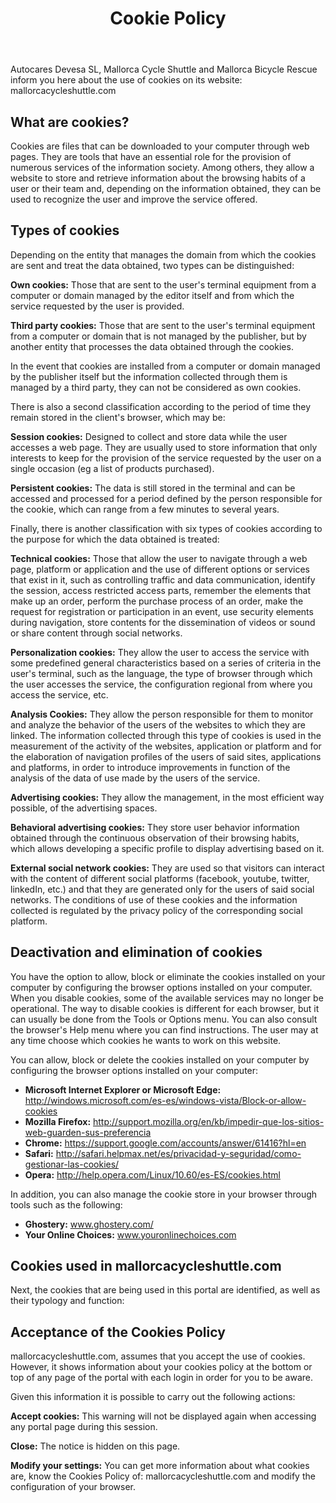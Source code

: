﻿---
title: "Cookie Policy"
translationKey: cookie-policy
---

Autocares Devesa SL, Mallorca Cycle Shuttle and Mallorca Bicycle Rescue inform you here about the use of cookies on its website: mallorcacycleshuttle.com

## What are cookies?

Cookies are files that can be downloaded to your computer through web pages. They are tools that have an essential role for the provision of numerous services of the information society. Among others, they allow a website to store and retrieve information about the browsing habits of a user or their team and, depending on the information obtained, they can be used to recognize the user and improve the service offered.

## Types of cookies

Depending on the entity that manages the domain from which the cookies are sent and treat the data obtained, two types can be distinguished:

**Own cookies:** Those that are sent to the user's terminal equipment from a computer or domain managed by the editor itself and from which the service requested by the user is provided.

**Third party cookies:** Those that are sent to the user's terminal equipment from a computer or domain that is not managed by the publisher, but by another entity that processes the data obtained through the cookies.

In the event that cookies are installed from a computer or domain managed by the publisher itself but the information collected through them is managed by a third party, they can not be considered as own cookies.

There is also a second classification according to the period of time they remain stored in the client's browser, which may be:

**Session cookies:** Designed to collect and store data while the user accesses a web page. They are usually used to store information that only interests to keep for the provision of the service requested by the user on a single occasion (eg a list of products purchased).

**Persistent cookies:** The data is still stored in the terminal and can be accessed and processed for a period defined by the person responsible for the cookie, which can range from a few minutes to several years.

Finally, there is another classification with six types of cookies according to the purpose for which the data obtained is treated:

**Technical cookies:** Those that allow the user to navigate through a web page, platform or application and the use of different options or services that exist in it, such as controlling traffic and data communication, identify the session, access restricted access parts, remember the elements that make up an order, perform the purchase process of an order, make the request for registration or participation in an event, use security elements during navigation, store contents for the dissemination of videos or sound or share content through social networks.

**Personalization cookies:** They allow the user to access the service with some predefined general characteristics based on a series of criteria in the user's terminal, such as the language, the type of browser through which the user accesses the service, the configuration regional from where you access the service, etc.

**Analysis Cookies:** They allow the person responsible for them to monitor and analyze the behavior of the users of the websites to which they are linked. The information collected through this type of cookies is used in the measurement of the activity of the websites, application or platform and for the elaboration of navigation profiles of the users of said sites, applications and platforms, in order to introduce improvements in function of the analysis of the data of use made by the users of the service.

**Advertising cookies:** They allow the management, in the most efficient way possible, of the advertising spaces.

**Behavioral advertising cookies:** They store user behavior information obtained through the continuous observation of their browsing habits, which allows developing a specific profile to display advertising based on it.

**External social network cookies:** They are used so that visitors can interact with the content of different social platforms (facebook, youtube, twitter, linkedIn, etc.) and that they are generated only for the users of said social networks. The conditions of use of these cookies and the information collected is regulated by the privacy policy of the corresponding social platform.

## Deactivation and elimination of cookies

You have the option to allow, block or eliminate the cookies installed on your computer by configuring the browser options installed on your computer. When you disable cookies, some of the available services may no longer be operational. The way to disable cookies is different for each browser, but it can usually be done from the Tools or Options menu. You can also consult the browser's Help menu where you can find instructions. The user may at any time choose which cookies he wants to work on this website.

You can allow, block or delete the cookies installed on your computer by configuring the browser options installed on your computer:

- **Microsoft Internet Explorer or Microsoft Edge:** http://windows.microsoft.com/es-es/windows-vista/Block-or-allow-cookies
- **Mozilla Firefox:** http://support.mozilla.org/en/kb/impedir-que-los-sitios-web-guarden-sus-preferencia
- **Chrome:** https://support.google.com/accounts/answer/61416?hl=en
- **Safari:** http://safari.helpmax.net/es/privacidad-y-seguridad/como-gestionar-las-cookies/
- **Opera:** http://help.opera.com/Linux/10.60/es-ES/cookies.html

In addition, you can also manage the cookie store in your browser through tools such as the following:

- **Ghostery:** www.ghostery.com/
- **Your Online Choices:** www.youronlinechoices.com

## Cookies used in mallorcacycleshuttle.com

Next, the cookies that are being used in this portal are identified, as well as their typology and function:

## Acceptance of the Cookies Policy

mallorcacycleshuttle.com, assumes that you accept the use of cookies. However, it shows information about your cookies policy at the bottom or top of any page of the portal with each login in order for you to be aware.

Given this information it is possible to carry out the following actions:

**Accept cookies:** This warning will not be displayed again when accessing any portal page during this session.

**Close:** The notice is hidden on this page.

**Modify your settings:** You can get more information about what cookies are, know the Cookies Policy of: mallorcacycleshuttle.com and modify the configuration of your browser.

